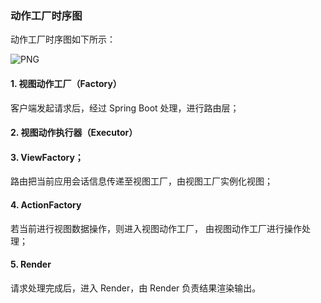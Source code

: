 ### 动作工厂时序图

动作工厂时序图如下所示：

![PNG](..\..\images\11.png)

#### 1. 视图动作工厂（Factory）

客户端发起请求后，经过 Spring Boot 处理，进行路由层；

#### 2. 视图动作执行器（Executor）


#### 3. ViewFactory；

路由把当前应用会话信息传递至视图工厂，由视图工厂实例化视图；

#### 4. ActionFactory

若当前进行视图数据操作，则进入视图动作工厂， 由视图动作工厂进行操作处理；

#### 5. Render

请求处理完成后，进入 Render，由 Render 负责结果渲染输出。


